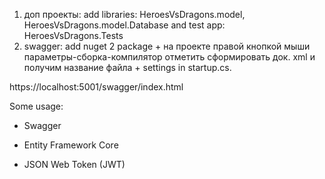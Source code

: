 1) доп проекты: add libraries: HeroesVsDragons.model, HeroesVsDragons.model.Database and test app: HeroesVsDragons.Tests
2) swagger: add nuget 2 package + на проекте правой кнопкой мыши параметры-сборка-компилятор отметить сформировать док. xml и получим название файла + settings in startup.cs.

https://localhost:5001/swagger/index.html

Some usage:

* Swagger

* Entity Framework Core

* JSON Web Token (JWT) 
